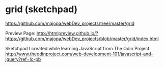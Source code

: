 # grid (sketchpad)

https://github.com/majopa/webDev_projects/tree/master/grid

Preview Page: http://htmlpreview.github.io/?https://github.com/majopa/webDev_projects/blob/master/grid/index.html

Sketchpad I created while learning JavaScript from The Odin Project.
http://www.theodinproject.com/web-development-101/javascript-and-jquery?ref=lc-pb